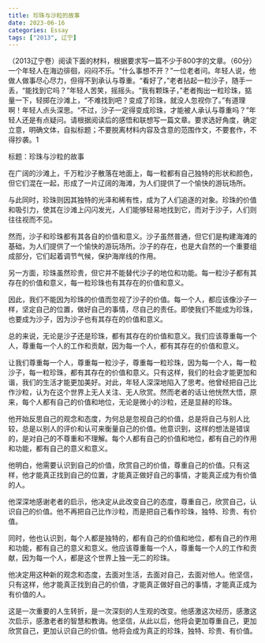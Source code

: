 ```yaml
---
title: 珍珠与沙粒的故事
date: 2023-06-16
categories: Essay
tags: ["2013", 辽宁]
---
```


（2013辽宁卷）阅读下面的材料，根据要求写一篇不少于800字的文章。（60分）一个年轻人在海边徘徊，闷闷不乐。“什么事想不开？”一位老者问。年轻人说，他做人做事尽心尽力，但得不到承认与尊重。“看好了，”老者拈起一粒沙子，随手一丢，“能找到它吗？”年轻人苦笑，摇摇头。“我有颗珠子，”老者掏出一粒珍珠，掂量一下，轻掷在沙滩上，“不难找到吧？变成了珍珠，就没人忽视你了。”有道理啊！年轻人点头深思。“不过，沙子一定得变成珍珠，才能被人承认与尊重吗？”年轻人还是有点疑问。请根据阅读后的感悟和联想写一篇文章。要求选好角度，确定立意，明确文体，自拟标题；不要脱离材料内容及含意的范围作文，不要套作，不得抄袭。1

标题：珍珠与沙粒的故事

在广阔的沙滩上，千万粒沙子散落在地面上，每一粒都有自己独特的形状和颜色，但它们混在一起，形成了一片辽阔的海滩，为人们提供了一个愉快的游玩场所。

与此同时，珍珠则因其独特的光泽和稀有性，成为了人们追逐的对象。珍珠的价值和吸引力，使其在沙滩上闪闪发光，人们能够轻易地找到它，而对于沙子，人们则往往视而不见。

然而，沙子和珍珠都有其各自的价值和意义。沙子虽然普通，但它们是构建海滩的基础，为人们提供了一个愉快的游玩场所。沙子的存在，也是大自然的一个重要组成部分，它们起着调节气候，保护海岸线的作用。

另一方面，珍珠虽然珍贵，但它并不能替代沙子的地位和功能。每一粒沙子都有其存在的价值和意义，每一粒珍珠也有其存在的价值和意义。

因此，我们不能因为珍珠的价值而忽视了沙子的价值。每一个人，都应该像沙子一样，坚定自己的位置，做好自己的事情，尽自己的责任。即使我们不能成为珍珠，也要成为沙子，因为沙子也有其存在的价值和意义。

总的来说，无论是沙子还是珍珠，都有其存在的价值和意义。我们应该尊重每一个人，尊重每一个人的工作和贡献，因为每一个人，都有其存在的价值和意义。

让我们尊重每一个人，尊重每一粒沙子，尊重每一粒珍珠，因为每一个人，每一粒沙子，每一粒珍珠，都有其存在的价值和意义。只有这样，我们的社会才能更加和谐，我们的生活才能更加美好。对此，年轻人深深地陷入了思考。他曾经把自己比作沙粒，认为在这个世界上无人关注、无人欣赏。然而老者的话让他恍然大悟，原来，每个人都有自己的价值和地位，无论是微小的沙粒，还是显赫的珍珠。

他开始反思自己的观念和态度，为何总是忽视自己的价值，总是将自己与别人比较，总是以别人的评价和认可来衡量自己的价值。他意识到，这样的想法是错误的，是对自己的不尊重和不理解。每个人都有自己的价值和地位，都有自己的作用和功能，都有自己的意义和意义。

他明白，他需要认识到自己的价值，欣赏自己的价值，尊重自己的价值。只有这样，他才能真正找到自己的位置，才能真正做好自己的事情，才能真正成为有价值的人。

他深深地感谢老者的启示，他决定从此改变自己的态度，尊重自己，欣赏自己，认识自己的价值。他不再把自己比作沙粒，而是把自己看作珍珠，独特、珍贵、有价值。

同时，他也认识到，每个人都是独特的，都有自己的价值和地位，都有自己的作用和功能，都有自己的意义和意义。他应该尊重每一个人，尊重每一个人的工作和贡献，因为每一个人，都是这个世界上独一无二的珍珠。

他决定用这种新的观念和态度，去面对生活，去面对自己，去面对他人。他坚信，只有这样，他才能真正找到自己的价值，才能真正做好自己的事情，才能真正成为有价值的人。

这是一次重要的人生转折，是一次深刻的人生观的改变。他感激这次经历，感激这次启示，感激老者的智慧和教诲。他坚信，从此以后，他将会更加尊重自己，更加欣赏自己，更加认识自己的价值。他将会成为真正的珍珠，独特、珍贵、有价值。